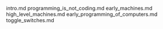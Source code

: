 intro.md
programming_is_not_coding.md
early_machines.md
high_level_machines.md
early_programming_of_computers.md
toggle_switches.md
